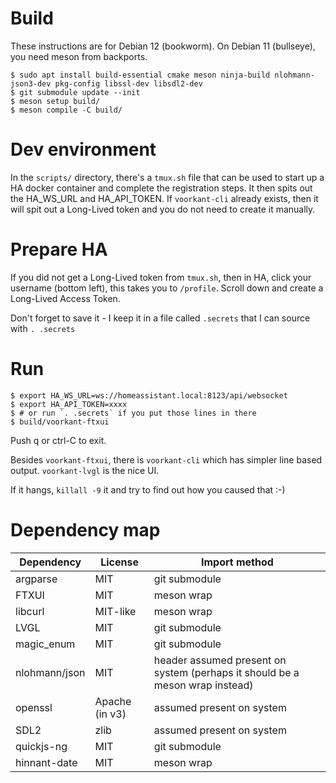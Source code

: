 # Build

These instructions are for Debian 12 (bookworm).
On Debian 11 (bullseye), you need meson from backports.

```
$ sudo apt install build-essential cmake meson ninja-build nlohmann-json3-dev pkg-config libssl-dev libsdl2-dev
$ git submodule update --init
$ meson setup build/
$ meson compile -C build/
```

# Dev environment

In the `scripts/` directory, there's a `tmux.sh` file that can be used to start up a HA docker container and complete the registration steps.
It then spits out the HA_WS_URL and HA_API_TOKEN.
If `voorkant-cli` already exists, then it will spit out a Long-Lived token and you do not need to create it manually.

# Prepare HA

If you did not get a Long-Lived token from `tmux.sh`, then in HA, click your username (bottom left), this takes you to `/profile`.
Scroll down and create a Long-Lived Access Token.

Don't forget to save it - I keep it in a file called `.secrets` that I can source with `. .secrets`

# Run

```
$ export HA_WS_URL=ws://homeassistant.local:8123/api/websocket
$ export HA_API_TOKEN=xxxx
$ # or run `. .secrets` if you put those lines in there
$ build/voorkant-ftxui
```

Push q or ctrl-C to exit.

Besides `voorkant-ftxui`, there is `voorkant-cli` which has simpler line based output.
`voorkant-lvgl` is the nice UI.

If it hangs, `killall -9` it and try to find out how you caused that :-)

# Dependency map

| Dependency    | License        | Import method    |
|---------------|----------------|------------------|
| argparse      | MIT            | git submodule    |
| FTXUI         | MIT            | meson wrap       |
| libcurl       | MIT-like       | meson wrap       |
| LVGL          | MIT            | git submodule    |
| magic_enum    | MIT            | git submodule    |
| nlohmann/json | MIT            | header assumed present on system (perhaps it should be a meson wrap instead)
| openssl       | Apache (in v3) | assumed present on system |
| SDL2          | zlib           | assumed present on system |
| quickjs-ng    | MIT            | git submodule    |
| hinnant-date  | MIT            | meson wrap       |
